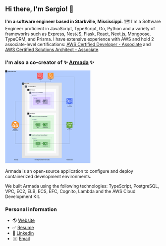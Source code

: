 ## Hi there, I'm Sergio! 👋
**I'm a software engineer based in Starkville, Mississippi.** 🗺️ I'm a Software Engineer proficient in JavaScript, TypeScript, Go, Python and a variety of frameworks such as Express, NestJS, Flask, React, Next.js, Mongoose, TypeORM, and Prisma. I have extensive experience with AWS and hold 2 associate-level certifications: [AWS Certified Developer - Associate](https://www.credly.com/badges/f840dff9-f881-47d0-a393-0344a8708a72?source=linked_in_profile) and [AWS Certified Solutions Architect - Associate](https://www.credly.com/badges/685b8261-f7c2-4ec2-87d2-edea5db08e33/public_url). 


### I'm also a co-creator of ✨ [Armada](https://team-armada.github.io/) ✨ 


<a href="https://team-armada.github.io/" target="_blank">
  <img src="./armada-architecture.png" width="" height="300" />
</a>

Armada is an open-source application to configure and deploy containerized development environments. 

We built Armada using the following technologies: TypeScript, PostgreSQL, VPC, EC2, ELB, ECS, EFC, Cognito, Lambda and the AWS Cloud Development Kit. 

### Personal information
- 🌎 [Website](https://sergiojpichardo.com/)
- ✅ [Resume](https://sergiojpichardo.com/static/files/resume-sergio-pichardo.pdf)
- 👔 [Linkedin](https://www.linkedin.com/in/sergiopichardo/) 
- ✉️ [Email](hello@sergiojpichardo.com)
